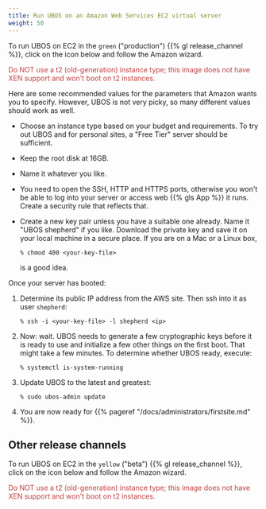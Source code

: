 ```yaml
---
title: Run UBOS on an Amazon Web Services EC2 virtual server
weight: 50
---
```


To run UBOS on EC2 in the `green` ("production") {{% gl release_channel %}}, click on the icon
below and follow the Amazon wizard.

<style>
div.ubos-amazon-ec2-image { margin: 0 auto }
</style>
<script id="ubos-amazon-ec2-image-green" src="/include/amazon-ec2-image-green.js"></script>
<p style="color: #c04040">Do NOT use a t2 (old-generation) instance type; this image does not have XEN support
and won't boot on t2 instances.</p>

Here are some recommended values for the parameters that Amazon wants you to specify.
However, UBOS is not very picky, so many different values should work as well.

* Choose an instance type based on your budget and requirements. To try out UBOS
  and for personal sites, a "Free Tier" server should be sufficient.

* Keep the root disk at 16GB.

* Name it whatever you like.

* You need to open the SSH, HTTP and HTTPS ports, otherwise you won't be able
  to log into your server or access web {{% gls App %}} it runs. Create a security rule
  that reflects that.

* Create a new key pair unless you have a suitable one already. Name it
  "UBOS shepherd" if you like. Download the private key and save it on your
  local machine in a secure place. If you are on a Mac or a Linux box,

  ```
  % chmod 400 <your-key-file>
  ```

  is a good idea.

Once your server has booted:

1. Determine its public IP address from the AWS site. Then ssh into it as user ``shepherd``:

   ```
   % ssh -i <your-key-file> -l shepherd <ip>
   ```

1. Now: wait. UBOS needs to generate a few cryptographic keys before it is ready to use
   and initialize a few other things on the first boot. That might take a few minutes.
   To determine whether UBOS ready, execute:

   ```
   % systemctl is-system-running
   ```

1. Update UBOS to the latest and greatest:

   ```
   % sudo ubos-admin update
   ```

1. You are now ready for {{% pageref "/docs/administrators/firstsite.md" %}}.

## Other release channels

To run UBOS on EC2 in the `yellow` ("beta") {{% gl release_channel %}}, click on the icon
below and follow the Amazon wizard.

<script id="ubos-amazon-ec2-image-yellow" src="/include/amazon-ec2-image-yellow.js"></script>
<p style="color: #c04040">Do NOT use a t2 (old-generation) instance type; this image does not have XEN support
and won't boot on t2 instances.</p>
